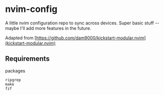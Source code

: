 # nvim-config

A little nvim configuration repo to sync across devices. Super basic stuff -- maybe I'll add more features in the future. 


Adapted from [https://github.com/dam9000/kickstart-modular.nvim](kickstart-modular.nvim) 

## Requirements

packages
```
ripgrep
make
fzf
```


